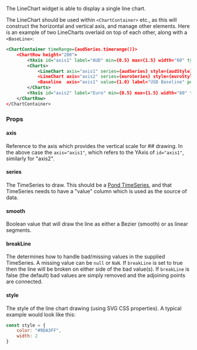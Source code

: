 
The LineChart widget is able to display a single line chart.

The LineChart should be used within `<ChartContainer>` etc., as this will construct the horizontal and vertical axis, and manage other elements. Here is an example of two LineCharts overlaid on top of each other, along with a `<BaseLine>`:

```xml
<ChartContainer timeRange={audSeries.timerange()}>
    <ChartRow height="200">
        <YAxis id="axis1" label="AUD" min={0.5} max={1.5} width="60" type="linear" format="$,.2f"/>
        <Charts>
            <LineChart axis="axis1" series={audSeries} style={audStyle}/>
            <LineChart axis="axis2" series={euroSeries} style={euroStyle}/>
            <Baseline  axis="axis1" value={1.0} label="USD Baseline" position="right"/>
        </Charts>
        <YAxis id="axis2" label="Euro" min={0.5} max={1.5} width="80" type="linear" format="$,.2f"/>
    </ChartRow>
</ChartContainer>
```

### Props

#### axis

Reference to the axis which provides the vertical scale for ## drawing. In the above case the `axis="axis1"`, which refers to the YAxis of `id="axis1"`, similarly for "axis2".

#### series

The TimeSeries to draw. This should be a [Pond TimeSeries](http://software.es.net/pond/#/timeseries), and that TimeSeries needs to have a "value" column which is used as the source of data.

#### smooth

Boolean value that will draw the line as either a Bezier (smooth) or as linear segments.

#### breakLine

The determines how to handle bad/missing values in the supplied TimeSeries. A missing value can be `null` or `NaN`. If `breakLine` is set to true then the line will be broken on either side of the bad value(s). If `breakLine` is false (the default) bad values are simply removed and the adjoining points are connected.

#### style

The style of the line chart drawing (using SVG CSS properties). A typical example would look like this:

```js
const style = {
    color: "#9DA3FF",
    width: 2
}
```

